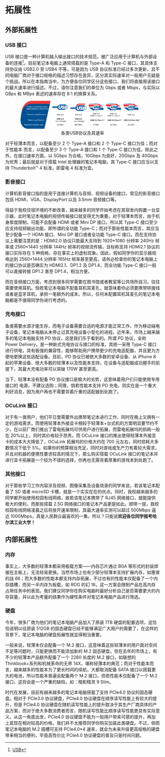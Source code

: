 # 拓展性

## 外部拓展性

### USB 接口

USB 接口是一种计算机输入输出接口的技术规范，被广泛应用于计算机与外部设备的连接[^23]。目前笔记本电脑上通常搭载的是 Type-A 和 Type-C 接口，其具体支持协议由 USB2.0 至 USB4 不等，可是因为 USB 协议标准已经过多次更新，且不同电脑厂商对于接口规格的描述习惯存在差异，区分其实际速率对一般用户无疑是个挑战。所以在本指南当中，为方便各位同学区分这些接口，我们将直接用该接口的最大速率进行描述。不过，请你注意我们的单位为 Gbps 或者 Mbps，与实际以 GBps 和 MBps 表述的速率存在 8:1 的换算关系。

<div style="margin: 0 auto; text-align: center; width: 80%"><img src="./assets/PortCompare1.png" />各类USB协议及其速率</div>

对于轻薄本而言，以配备至少 2 个 Type-A 接口和 2 个 Type-C 接口为佳；而对于性能本 而言，以配备至少 3 个 Type-A 接口和 1 个 Type-C 接口为佳。除此之外，在接口速率方面，以 5Gbps 为合格，10Gbps 为良好，20Gbps 及 40Gbps 为优秀；最后就是对于搭载 Intel 处理器的笔记本电脑，其 Type-C 接口应当以支持 Thunderbolt™ 4 标准，即雷电 4 标准为宜。

### 影音接口

计算机影音接口指的是用于连接计算机与音频、视频设备的接口，常见的影音接口包括 HDMI、VGA、DisplayPort 以及 3.5mm 音频接口等。

得益于我校住宿环境的不断改善，越来越多的同学开始考虑在其宿舍内购置一台显示器，此时笔记本电脑的视频传输接口就变得尤为重要。对于轻薄本而言，由于机身厚度限制，可能不会配备 HDMI 或者 Mini DP 接口，所以其 Type-C 接口至少应支持视频输出功能，即所谓的全功能 Type-C；而对于那些性能本而言，其应当至少配备一个 HDMI 接口、Mini DP 接口或者全功能 Type-C 接口。而在支持协议上需要注意的是：HDMI2.0 协议只能最大支持到 1920\*1080 分辨率 240Hz 帧率或 2560\*1440 分辨率 144Hz 帧率的视频流传输，且标称支持 HDMI2.1 协议的接口实际存在 5 种规格，存在事实上的虚标现象。因此，假如同学你的显示器规格达到 2560\*1444 分辨率 165Hz 帧率甚至更高，请务必检查你的笔记本电脑上的接口协议是否确实为 HDMI2.1、DP1.2 及 DP1.4，而全功能 Type-C 接口一般可以直接转接 DP1.2 甚至 DP1.4，相当方便。

而在音频接口方面，考虑到很多同学需要在图书馆或者教室等公共场所自习，往往需要使用耳机。倘若笔记本电脑不配备耳机耳麦孔，就意味着你必须要携带转接线或者是蓝牙耳机，承担一笔额外的成本。所以，任何未配置耳机耳麦孔的笔记本电脑都是不值得同学你进行考虑的。

### 充电接口

鱼类需要水源才能生存，而电子设备需要合适的电源才能正常工作，作为移动端电子设备，笔记本电脑从未停止过其充电设备小型化的进程。近年来，市场上越来越多的笔记本电脑支持 PD 协议，这是我们乐于看到的。所谓 PD 协议，全称 Power Delivery，是一种新式充电协议与接口的标准，其统一采用 Type-C 接口进行供电，具有极强的兼容性，能够帮助用户携带更少的充电适配器，并且更为方便地更换这些适配设备。目前，PD 协议已被绝大多数的安卓设备、从 iPhone 8 起的苹果设备、绝大多数的轻薄本以及性能本支持，在设备与适配器成功握手的前提下，其最大充电功率可以突破 170W 甚至更高。

当下，轻薄本没有配备 PD 协议接口是极大的劣势，这意味着用户们只能使用专用接口的 电源，不建议选购；同理，倘若性能本支持 PD 充电，则实在是一个重大利好消息，因为用户再也不需要背着斤重的适配器到处跑了。

### OCuLink 接口

对于有一类用户，他们平日里需要外出携带笔记本进行工作，同时在晚上又拥有一定的游戏需求，而使用轻薄本外接显卡相较于轻薄本+台式机的方案明显要节约不少。在以前厂商们推出了雷电拓展坞可供用户进行拓展，而雷电拓展坞的损耗一般在 20%以上，同时其价格较于昂贵。而 OCuLink 接口的推出使得轻薄本外接显卡的成本大大降低了，OCuLink 拓展坞的价格大约在 700 元左右，同时损耗大多数情况下低于 5%。如果你的预算相当充足，同时对游戏或生产力有着较大需求，并且对机器的便携性要求较高的情况下，那么购买搭载 OCuLink 接口的笔记本并进行显卡拓展是一个较为不错的选择，你再也无需背着厚重的游戏本到处跑了。

### 其他接口

对于那些学习工作内容涉及视频、图像采集及设备烧录的同学来说，若该笔记本配备了 SD 或者 microSD 卡槽，就是一个实实在在的优点。同时，我校越来越多的同学都开始使用校园有线网络，故若该笔记本携带了 RJ45 网络接口，就能提供极大的便利，而那些搭载 2.5G 网络接口的笔记本产品更是如此。顺带一提，我校校园有线网络凌晨之后将放开速率限制，其最大速率实测可以超过 500Mbps 逼近 1000Mbps，真是人民群众最喜欢的一集。所以？只能说**欢迎各位同学报考哈尔滨工业大学！**

## 内部拓展性

### 内存

事实上，大多数的轻薄本都采用板载方案——内存芯片通过 BGA 等形式的封装焊接在主板上，无法轻易更换。当然市场上也有少部分轻薄本支持扩展内存，如惠普的战 66；而大多数的性能本都支持内存拓展，不过也有的性能本仅配备了一个内存插槽，而另一半内存为板载，如 ROG 的幻 16，这一方案会限制产品在高内存占用任务中的表现。我们建议同学你在购买电脑时最好分析自己是否需要更大的内存容量，并以此为考量的结果作为硬性条件对笔记本电脑产品进行筛选。

### 硬盘

今年，很多厂商为他们的笔记本电脑产品加入了原装 1TB 硬盘的配置选项，这恰恰说明以往原装 512GB 的固态硬盘已经不能够满足广大用户的需要了，在这样的背景下，笔记本电脑的硬盘拓展性就显得相当重要。

一般来说，轻薄本仅会配备一个 M.2 接口，这意味着这些轻薄本的用户面对空间不足等问题时，只能更换而不能添加新的 M.2 固态硬盘。但在去年的市场上，有不少的轻薄本产品额外配备了一个 2280 长度的 M.2 接口，如联想的 Thinkbook+系列和机械革命的无界 14X，堪称轻薄本的典范；而对于性能本而言，越来越多的性能本为了更长时间的续航，大都取消配备 SATA 接口以搭载更大的电池，所以性能本普遍会配备两个 M.2 接口，但若性能本仅配备了一个 M.2 接口，这将会是一个严重的缺陷，如：暗影精灵 9 Slim。

时代在发展，目前有越来越多的笔记本电脑搭载了支持 PCIe4.0 协议的固态硬盘。相对于 PCIe3.0 协议硬盘，PCIe4.0 协议硬盘在顺序读写性能上有较大的提升，但是 PCIe4.0 协议硬盘在随机读写性能上的提升取决于其生产厂商具体的产品方案，而对于绝大多数消费者而言，随机读写性能比顺序读写性能更具有实际意义。从这一角度出发，PCIe4.0 协议硬盘不能为一般用户带来可感的提升，再加上其现在相对较高的价格，我们并不太推荐同学你购买加装此类硬盘。不过，倘若笔记本电脑的 M.2 插槽可支持 PCIe4.0\*4 速率，就会为未来升级更高规格的硬盘带来相当的便利，毕竟高性价比 PCIe4.0 协议硬盘的普及只是时间问题。

[^23]: [USB](https://en.wikipedia.org/wiki/USB)
